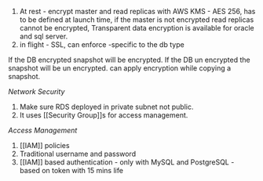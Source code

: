 1. At rest - encrypt master and read replicas with AWS KMS - AES 256, has to be defined at launch time, if the master is not encrypted read replicas cannot be encrypted, Transparent data encryption is available for oracle and sql server.
2. in flight -  SSL, can enforce -specific to the db type

If the DB encrypted snapshot will be encrypted.
If the DB un encrypted the snapshot will be un encrypted.
can apply encryption while copying a snapshot.

*Network Security*
1. Make sure RDS deployed in private subnet not public.
2. It uses [[Security Group]]s for access management.

*Access Management*
1. [[IAM]] policies
2.  Traditional username and password
3.  [[IAM]] based authentication - only with MySQL and PostgreSQL - based on token with 15 mins life




